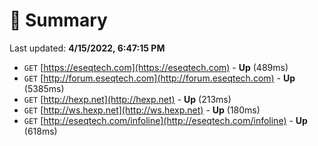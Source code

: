 # 📖 Summary
Last updated: **4/15/2022, 6:47:15 PM**

- `GET` [https://eseqtech.com](https://eseqtech.com) - **Up** (489ms)
- `GET` [http://forum.eseqtech.com](http://forum.eseqtech.com) - **Up** (5385ms)
- `GET` [http://hexp.net](http://hexp.net) - **Up** (213ms)
- `GET` [http://ws.hexp.net](http://ws.hexp.net) - **Up** (180ms)
- `GET` [http://eseqtech.com/infoline](http://eseqtech.com/infoline) - **Up** (618ms)
